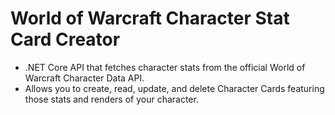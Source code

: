 # World of Warcraft Character Stat Card Creator

- .NET Core API that fetches character stats from the official World of Warcraft Character Data API. 
- Allows you to create, read, update, and delete Character Cards featuring those stats and renders of your character.
